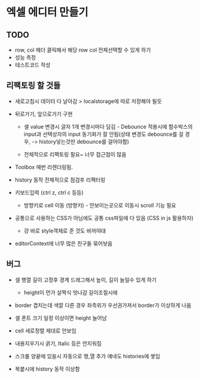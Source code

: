 # 엑셀 에디터 만들기

## TODO 
- row, col 헤더 클릭해서 해당 row col 전체선택할 수 있게 하기
- 성능 측정
- 테스트코드 작성

## 리팩토링 할 것들

- 새로고침시 데이터 다 날아감 > localstorage에 따로 저장해야 될듯
- 뒤로가기, 앞으로가기 구현

  - 셀 value 변경시 글자 1개 변경시마다 담김 - Debounce 적용시에 함수박스의 input과 선택상자의 input 동기화가 잘 안됨(상태 변경도 debounce를 걸 경우, -> history넣는것만 debounce를 걸어야함)

  - 전체적으로 리팩토링 필요~ 너무 접근점이 많음
- Toolbox 매번 리렌더링됨.
- history 동작 전체적으로 점검후 리팩터링
- 키보드입력 (ctrl z, ctrl c 등등) 
  - 방향키로 cell 이동 (방향키) - 안보이는곳으로 이동시 scroll 기능 필요
- 공통으로 사용하는 CSS가 아님에도 공통 css파일에 다 있음 (CSS in js 활용하자)
  - 걍 바로 style객체로 준 것도 바꺼야대

- editorContext에 너무 많은 친구들 묶어놧음

## 버그

- 셀 행열 길이 고정후 경계 드래그해서 높이, 길이 늘일수 있게 하기
  - height이 먼가 살짝식 엇나감 길이조절시에

- border 겹치는데 색깔 다른 경우 좌측위가 우선권가져서 border가 이상하게 나옴
- 셀 폰트 크기 일정 이상이면 height 늘어남

- cell 세로정렬 제대로 안보임

- 내용지우기시 굵기, Italic 등은 안지워짐

- 스크롤 양끝에 있을시 자동으로 행,열 추가 얘네도 histories에 쌓임

- 복붙시에 history 동작 이상함

